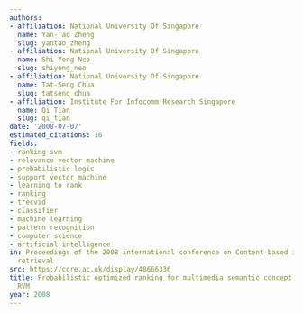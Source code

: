 ```yaml
---
authors:
- affiliation: National University Of Singapore
  name: Yan-Tao Zheng
  slug: yantao_zheng
- affiliation: National University Of Singapore
  name: Shi-Yong Neo
  slug: shiyong_neo
- affiliation: National University Of Singapore
  name: Tat-Seng Chua
  slug: tatseng_chua
- affiliation: Institute For Infocomm Research Singapore
  name: Qi Tian
  slug: qi_tian
date: '2008-07-07'
estimated_citations: 16
fields:
- ranking svm
- relevance vector machine
- probabilistic logic
- support vector machine
- learning to rank
- ranking
- trecvid
- classifier
- machine learning
- pattern recognition
- computer science
- artificial intelligence
in: Proceedings of the 2008 international conference on Content-based image and video
  retrieval
src: https://core.ac.uk/display/48666336
title: Probabilistic optimized ranking for multimedia semantic concept detection via
  RVM
year: 2008
---
```

